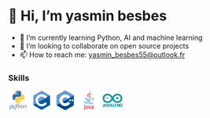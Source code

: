 # 👋 Hi, I’m yasmin besbes

- 🌱 I’m currently learning Python, AI and machine learning 
- 💞️ I’m looking to collaborate on open source projects
- 📫 How to reach me: yasmin_besbes55@outlook.fr

### Skills
<div>
 <img src="https://github.com/devicons/devicon/blob/master/icons/python/python-original-wordmark.svg" title="Python" alt="python" width="40" height="40"/>&nbsp;
 <img src="https://github.com/devicons/devicon/blob/master/icons/c/c-original.svg" title="C" alt="c" width="40" height="40"/>&nbsp;
    <img src="https://github.com/devicons/devicon/blob/master/icons/cplusplus/cplusplus-original.svg" title="C++" alt="Cpp" width="40" height="40"/>&nbsp;
        <img src="https://github.com/devicons/devicon/blob/master/icons/java/java-original-wordmark.svg" title="Java" alt="Java" width="40" height="40"/>&nbsp;
         <img src="https://github.com/devicons/devicon/blob/master/icons/arduino/arduino-original-wordmark.svg" title="Arduino" alt="arduino" width="40" height="40"/>&nbsp;
<!---
yasminbesbes/yasminbesbes is a ✨ special ✨ repository because its `README.md` (this file) appears on your GitHub profile.
You can click the Preview link to take a look at your changes.
--->
